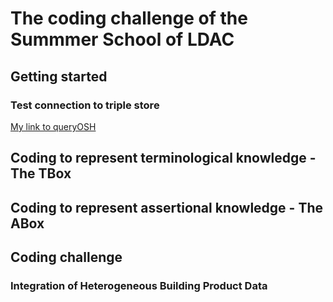 # The coding challenge of the Summmer School of LDAC

## Getting started

### Test connection to triple store

[My link to queryOSH](Notebooks/queryOSH.ipynb)

## Coding to represent terminological knowledge - The TBox

## Coding to represent assertional knowledge - The ABox

## Coding challenge

### Integration of Heterogeneous Building Product Data